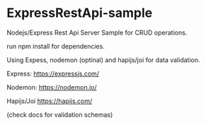 # ExpressRestApi-sample

Nodejs/Express Rest Api Server Sample for CRUD operations.


run npm install for dependencies.

Using Expess, nodemon (optinal) and hapijs/joi for data validation.

Express:
https://expressjs.com/

Nodemon:
https://nodemon.io/

Hapijs/Joi
https://hapijs.com/

(check docs for validation schemas)

